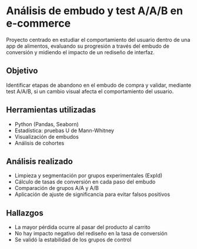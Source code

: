 # Análisis de embudo y test A/A/B en e-commerce

Proyecto centrado en estudiar el comportamiento del usuario dentro de una app de alimentos, evaluando su progresión a través del embudo de conversión y midiendo el impacto de un rediseño de interfaz.

## Objetivo
Identificar etapas de abandono en el embudo de compra y validar, mediante test A/A/B, si un cambio visual afecta el comportamiento del usuario.

## Herramientas utilizadas
- Python (Pandas, Seaborn)
- Estadística: pruebas U de Mann-Whitney
- Visualización de embudos
- Análisis de cohortes

## Análisis realizado
- Limpieza y segmentación por grupos experimentales (ExpId)
- Cálculo de tasas de conversión en cada paso del embudo
- Comparación de grupos A/A y A/B
- Aplicación de ajuste de significancia para evitar falsos positivos

## Hallazgos
- La mayor pérdida ocurre al pasar del producto al carrito
- No hay impacto negativo del rediseño en la tasa de conversión
- Se validó la estabilidad de los grupos de control
